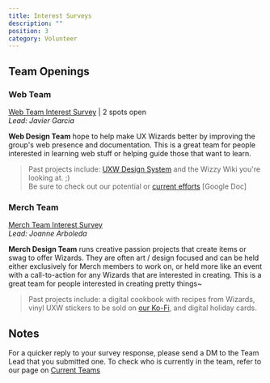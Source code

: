 ```yaml
---
title: Interest Surveys
description: ""
position: 3
category: Volunteer
---
```

## Team Openings

### Web Team

[Web Team Interest Survey](https://docs.google.com/forms/d/e/1FAIpQLScPK0behLBnZcAjF6RAgwr9U9cDRJcA9SrN8djmnq6TxxOO1g/viewform) | 2 spots open \
*Lead: Javier Garcia*

**Web Design Team** hope to help make UX Wizards better by improving the group's web presence and documentation. This is a great team for people interested in learning web stuff or helping guide those that want to learn.

> Past projects include: [UXW Design System](https://designsystem.uxwizards.org/#/introduction) and the Wizzy Wiki you're looking at. ;) \
> Be sure to check out our potential or [current efforts](https://docs.google.com/document/d/1gQuElZPMwrIcFYKgeDSpVGZY4mj_BwhF_lzZnyl4oZw/edit#heading=h.av4ktixqmjyf) \[Google Doc]

### Merch Team

[Merch Team Interest Survey](https://docs.google.com/forms/d/e/1FAIpQLScVksUmf3GseBOtnOU2f_HhumVNzDhnUMYNRhxgD5UQy7TECw/viewform)\
*Lead: Joanne Arboleda*

**Merch Design Team** runs creative passion projects that create items or swag to offer Wizards. They are often art / design focused and can be held either exclusively for Merch members to work on, or held more like an event with a call-to-action for any Wizards that are interested in creating. This is a great team for people interested in creating pretty things~

> Past projects include: a digital cookbook with recipes from Wizards, vinyl UXW stickers to be sold on [our Ko-Fi](http://www.ko-fi.com/uxwizards), and digital holiday cards.

## Notes

<alert> For a quicker reply to your survey response, please send a DM to the Team Lead that you submitted one.</alert>
<alert> To check who is currently in the team, refer to our page on [Current Teams](https://uxwizardswiki.netlify.app/current-leadership-teams)</alert>